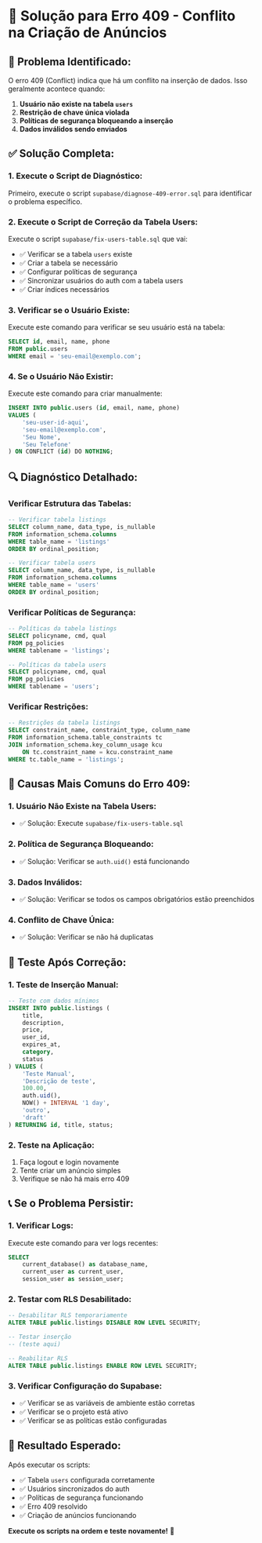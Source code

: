 # 🚨 Solução para Erro 409 - Conflito na Criação de Anúncios

## 🎯 **Problema Identificado:**

O erro 409 (Conflict) indica que há um conflito na inserção de dados. Isso geralmente acontece quando:

1. **Usuário não existe na tabela `users`**
2. **Restrição de chave única violada**
3. **Políticas de segurança bloqueando a inserção**
4. **Dados inválidos sendo enviados**

## ✅ **Solução Completa:**

### **1. Execute o Script de Diagnóstico:**

Primeiro, execute o script `supabase/diagnose-409-error.sql` para identificar o problema específico.

### **2. Execute o Script de Correção da Tabela Users:**

Execute o script `supabase/fix-users-table.sql` que vai:

- ✅ Verificar se a tabela `users` existe
- ✅ Criar a tabela se necessário
- ✅ Configurar políticas de segurança
- ✅ Sincronizar usuários do auth com a tabela users
- ✅ Criar índices necessários

### **3. Verificar se o Usuário Existe:**

Execute este comando para verificar se seu usuário está na tabela:

```sql
SELECT id, email, name, phone 
FROM public.users 
WHERE email = 'seu-email@exemplo.com';
```

### **4. Se o Usuário Não Existir:**

Execute este comando para criar manualmente:

```sql
INSERT INTO public.users (id, email, name, phone)
VALUES (
    'seu-user-id-aqui',
    'seu-email@exemplo.com',
    'Seu Nome',
    'Seu Telefone'
) ON CONFLICT (id) DO NOTHING;
```

## 🔍 **Diagnóstico Detalhado:**

### **Verificar Estrutura das Tabelas:**

```sql
-- Verificar tabela listings
SELECT column_name, data_type, is_nullable 
FROM information_schema.columns 
WHERE table_name = 'listings' 
ORDER BY ordinal_position;

-- Verificar tabela users
SELECT column_name, data_type, is_nullable 
FROM information_schema.columns 
WHERE table_name = 'users' 
ORDER BY ordinal_position;
```

### **Verificar Políticas de Segurança:**

```sql
-- Políticas da tabela listings
SELECT policyname, cmd, qual 
FROM pg_policies 
WHERE tablename = 'listings';

-- Políticas da tabela users
SELECT policyname, cmd, qual 
FROM pg_policies 
WHERE tablename = 'users';
```

### **Verificar Restrições:**

```sql
-- Restrições da tabela listings
SELECT constraint_name, constraint_type, column_name
FROM information_schema.table_constraints tc
JOIN information_schema.key_column_usage kcu 
    ON tc.constraint_name = kcu.constraint_name
WHERE tc.table_name = 'listings';
```

## 🎯 **Causas Mais Comuns do Erro 409:**

### **1. Usuário Não Existe na Tabela Users:**
- ✅ Solução: Execute `supabase/fix-users-table.sql`

### **2. Política de Segurança Bloqueando:**
- ✅ Solução: Verificar se `auth.uid()` está funcionando

### **3. Dados Inválidos:**
- ✅ Solução: Verificar se todos os campos obrigatórios estão preenchidos

### **4. Conflito de Chave Única:**
- ✅ Solução: Verificar se não há duplicatas

## 🧪 **Teste Após Correção:**

### **1. Teste de Inserção Manual:**

```sql
-- Teste com dados mínimos
INSERT INTO public.listings (
    title,
    description,
    price,
    user_id,
    expires_at,
    category,
    status
) VALUES (
    'Teste Manual',
    'Descrição de teste',
    100.00,
    auth.uid(),
    NOW() + INTERVAL '1 day',
    'outro',
    'draft'
) RETURNING id, title, status;
```

### **2. Teste na Aplicação:**

1. Faça logout e login novamente
2. Tente criar um anúncio simples
3. Verifique se não há mais erro 409

## 📞 **Se o Problema Persistir:**

### **1. Verificar Logs:**

Execute este comando para ver logs recentes:

```sql
SELECT 
    current_database() as database_name,
    current_user as current_user,
    session_user as session_user;
```

### **2. Testar com RLS Desabilitado:**

```sql
-- Desabilitar RLS temporariamente
ALTER TABLE public.listings DISABLE ROW LEVEL SECURITY;

-- Testar inserção
-- (teste aqui)

-- Reabilitar RLS
ALTER TABLE public.listings ENABLE ROW LEVEL SECURITY;
```

### **3. Verificar Configuração do Supabase:**

- ✅ Verificar se as variáveis de ambiente estão corretas
- ✅ Verificar se o projeto está ativo
- ✅ Verificar se as políticas estão configuradas

## 🎉 **Resultado Esperado:**

Após executar os scripts:

- ✅ Tabela `users` configurada corretamente
- ✅ Usuários sincronizados do auth
- ✅ Políticas de segurança funcionando
- ✅ Erro 409 resolvido
- ✅ Criação de anúncios funcionando

**Execute os scripts na ordem e teste novamente!** 🚀 